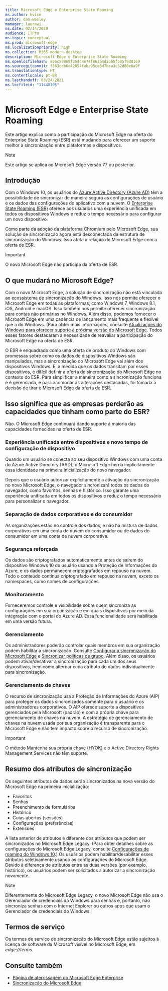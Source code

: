```yaml
---
title: Microsoft Edge e Enterprise State Roaming
ms.author: kvice
author: dan-wesley
manager: laurawi
ms.date: 02/14/2020
audience: ITPro
ms.topic: conceptual
ms.prod: microsoft-edge
ms.localizationpriority: high
ms.collection: M365-modern-desktop
description: Microsoft Edge e Enterprise State Roaming
ms.openlocfilehash: e56c59868f354c4e74f663a4d2bb5f585f9d8169
ms.sourcegitcommit: f363ceb6c42054fabc95ce8d7bca3c52d80e6a9f
ms.translationtype: HT
ms.contentlocale: pt-BR
ms.lasthandoff: 03/24/2021
ms.locfileid: "11448105"
---
```

# <a name="microsoft-edge-and-enterprise-state-roaming"></a>Microsoft Edge e Enterprise State Roaming

Este artigo explica como a participação do Microsoft Edge na oferta do Enterprise State Roaming (ESR) está mudando para oferecer um suporte melhor à sincronização entre plataformas e dispositivos.

> [!NOTE]
> Este artigo se aplica ao Microsoft Edge versão 77 ou posterior.

## <a name="introduction"></a>Introdução

Com o Windows 10, os usuários do [Azure Active Directory (Azure AD)](/azure/active-directory/fundamentals/active-directory-whatis) têm a possibilidade de sincronizar de maneira segura as configurações de usuário e os dados das configurações do aplicativo com a nuvem. O [Enterprise State Roaming (ESR)](/azure/active-directory/devices/enterprise-state-roaming-overview) oferece aos usuários uma experiência unificada em todos os dispositivos Windows e reduz o tempo necessário para configurar um novo dispositivo.

Como parte da adoção da plataforma Chromium pelo Microsoft Edge, sua solução de sincronização agora está desconectada da estrutura de sincronização do Windows. Isso afeta a relação do Microsoft Edge com a oferta de ESR.

> [!IMPORTANT]
> O novo Microsoft Edge não participa da oferta de ESR.

## <a name="whats-changing-with-microsoft-edge"></a>O que mudará no Microsoft Edge?

Com o novo Microsoft Edge, a solução de sincronização não está vinculada ao ecossistema de sincronização do Windows. Isso nos permite oferecer o Microsoft Edge em todas as plataformas, como Windows 7, Windows 8.1, iOS, Android e macOS. Isso também nos permite oferecer sincronização para contas não primárias no Windows. Além disso, podemos fornecer o Microsoft Edge em uma cadência de lançamento mais frequente e flexível que a do Windows. (Para obter mais informações, consulte [Atualizações do Windows para oferecer suporte à próxima versão do Microsoft Edge](microsoft-edge-sysupdate-windows-updates.md). Todos esses fatores destacaram a necessidade de reavaliar a participação do Microsoft Edge na oferta de ESR.

O ESR é enquadrado como uma oferta de produto do Windows com promessas sobre como os dados de dispositivos Windows são manipulados, mas a sincronização do Microsoft Edge vai além dos dispositivos Windows. E, à medida que os dados transitam por esses dispositivos, é difícil definir a oferta de sincronização do Microsoft Edge no contexto do ESR. Para simplificar a maneira como a sincronização funciona e é gerenciada, e para acomodar as alterações destacadas, foi tomada a decisão de tirar o Microsoft Edge da oferta de ESR.

## <a name="does-this-mean-enterprises-will-lose-the-abilities-they-had-as-part-of-esr"></a>Isso significa que as empresas perderão as capacidades que tinham como parte do ESR?

Não. O Microsoft Edge continuará dando suporte à maioria das capacidades fornecidas na oferta de ESR.

### <a name="unified-experience-across-devices-and-new-device-configuration-time"></a>Experiência unificada entre dispositivos e novo tempo de configuração de dispositivo

Quando um usuário se conecta ao seu dispositivo Windows com uma conta do Azure Active Directory (AAD), o Microsoft Edge herda implicitamente essa identidade na primeira inicialização do novo navegador.

Depois que o usuário autorizar explicitamente a ativação da sincronização no novo Microsoft Edge, o navegador sincronizará todos os dados do navegador, como favoritos, senhas e histórico. Isso garante uma experiência unificada em todos os dispositivos e reduz o tempo necessário para personalizar o navegador.

### <a name="separation-of-corporate-and-consumer-data"></a>Separação de dados corporativos e do consumidor

As organizações estão no controle dos dados, e não há mistura de dados corporativos em uma conta de nuvem do consumidor ou de dados do consumidor em uma conta de nuvem corporativa.

### <a name="enhanced-security"></a>Segurança reforçada

Os dados são criptografados automaticamente antes de saírem do dispositivo Windows 10 do usuário usando a Proteção de Informações do Azure, e os dados permanecem criptografados em repouso na nuvem. Todo o conteúdo continua criptografado em repouso na nuvem, exceto os namespaces, como nomes de configurações.

### <a name="monitoring"></a>Monitoramento

Forneceremos controle e visibilidade sobre quem sincroniza as configurações em sua organização e em quais dispositivos por meio da integração com o portal do Azure AD. Essa funcionalidade será habilitada em uma versão futura.

### <a name="management"></a>Gerenciamento

Os administradores poderão controlar quais membros em sua organização podem habilitar a sincronização. Consulte [Configurar a sincronização do Microsoft Edge](microsoft-edge-enterprise-sync.md#configure-microsoft-edge-sync) e [Sincronizar políticas de grupo](microsoft-edge-enterprise-sync.md#sync-group-policies). Além disso, os usuários podem ativar/desativar a sincronização para cada um dos seus dispositivos, bem como alternar cada atributo de dados individualmente para sincronização.

### <a name="key-management"></a>Gerenciamento de chaves

O recurso de sincronização usa a Proteção de Informações do Azure (AIP) para proteger os dados sincronizados somente para o usuário e os administradores corporativos. O AIP oferece suporte a dispositivos gerenciados pela Microsoft (padrão) e com a própria chave para gerenciamento de chaves na nuvem. A estratégia de gerenciamento de chaves na nuvem usada por sua organização é transparente para o Microsoft Edge e não tem impacto sobre o recurso de sincronização.

> [!IMPORTANT]
> O método [Mantenha sua própria chave (HYOK)](/azure/information-protection/configure-adrms-restrictions) e o Active Directory Rights Management Services não têm suporte.

## <a name="summary-of-sync-attributes"></a>Resumo dos atributos de sincronização

Os seguintes atributos de dados serão sincronizados na nova versão do Microsoft Edge na primeira inicialização:

- Favoritos
- Senhas
- Preenchimento de formulários
- Histórico
- Guias abertas (sessões)
- Configurações (preferências)
- Extensões

A lista anterior de atributos é diferente dos atributos que podem ser sincronizados no Microsoft Edge Legacy. (Para obter detalhes sobre as configurações do Microsoft Edge Legacy, consulte [Configurações de roaming do Windows 10](/azure/active-directory/devices/enterprise-state-roaming-windows-settings-reference).) Os usuários podem habilitar/desabilitar esses atributos seletivamente usando as configurações do Microsoft Edge. Devido à diferença de atributos entre as duas versões (por exemplo, histórico), os usuários podem ser solicitados a autorizar a sincronização novamente.

> [!NOTE]
> Diferentemente do Microsoft Edge Legacy, o novo Microsoft Edge não usa o Gerenciador de credenciais do Windows para senhas e, portanto, não sincroniza senhas com o Internet Explorer ou outros apps que usam o Gerenciador de credenciais do Windows.

## <a name="terms-of-service"></a>Termos de serviço

Os termos de serviço de sincronização do Microsoft Edge estão sujeitos à licença de software da Microsoft visível no Microsoft Edge, em *edge://terms*.

## <a name="see-also"></a>Consulte também

- [Página de aterrissagem do Microsoft Edge Enterprise](https://aka.ms/EdgeEnterprise)
- [Sincronização do Microsoft Edge](microsoft-edge-enterprise-sync.md)